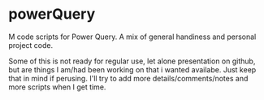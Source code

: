 # powerQuery
M code scripts for Power Query. A mix of general handiness and personal project code.

Some of this is not ready for regular use, let alone presentation on github, but are things I am/had been working on that i wanted availabe.
Just keep that in mind if perusing. I'll try to add more details/comments/notes and more scripts when I get time.
